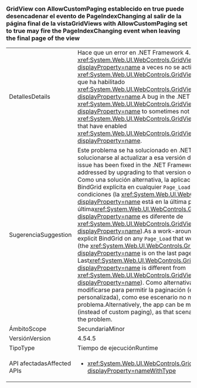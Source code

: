 ### <a name="gridviews-with-allowcustompaging-set-to-true-may-fire-the-pageindexchanging-event-when-leaving-the-final-page-of-the-view"></a><span data-ttu-id="c2685-101">GridView con AllowCustomPaging establecido en true puede desencadenar el evento de PageIndexChanging al salir de la página final de la vista</span><span class="sxs-lookup"><span data-stu-id="c2685-101">GridViews with AllowCustomPaging set to true may fire the PageIndexChanging event when leaving the final page of the view</span></span>

|   |   |
|---|---|
|<span data-ttu-id="c2685-102">Detalles</span><span class="sxs-lookup"><span data-stu-id="c2685-102">Details</span></span>|<span data-ttu-id="c2685-103">Hace que un error en .NET Framework 4.5 <xref:System.Web.UI.WebControls.GridView.PageIndexChanging?displayProperty=name> a veces no se active para <xref:System.Web.UI.WebControls.GridView?displayProperty=name>s que ha habilitado <xref:System.Web.UI.WebControls.GridView.AllowCustomPaging?displayProperty=name>.</span><span class="sxs-lookup"><span data-stu-id="c2685-103">A bug in the .NET Framework 4.5 causes <xref:System.Web.UI.WebControls.GridView.PageIndexChanging?displayProperty=name> to sometimes not fire for <xref:System.Web.UI.WebControls.GridView?displayProperty=name>s that have enabled <xref:System.Web.UI.WebControls.GridView.AllowCustomPaging?displayProperty=name>.</span></span>|
|<span data-ttu-id="c2685-104">Sugerencia</span><span class="sxs-lookup"><span data-stu-id="c2685-104">Suggestion</span></span>|<span data-ttu-id="c2685-105">Este problema se ha solucionado en .NET Framework 4.6 y puede solucionarse al actualizar a esa versión de .NET Framework.</span><span class="sxs-lookup"><span data-stu-id="c2685-105">This issue has been fixed in the .NET Framework 4.6 and may be addressed by upgrading to that version of the .NET Framework.</span></span> <span data-ttu-id="c2685-106">Como una solución alternativa, la aplicación puede hacer un BindGrid explícita en cualquier <code>Page_Load</code> que alcanzaba estas condiciones (la <xref:System.Web.UI.WebControls.GridView?displayProperty=name> está en la última página y última<xref:System.Web.UI.WebControls.GridView.PageSize?displayProperty=name> es diferente de <xref:System.Web.UI.WebControls.GridView.PageSize?displayProperty=name>).</span><span class="sxs-lookup"><span data-stu-id="c2685-106">As a work-around, the app can do an explicit BindGrid on any <code>Page_Load</code> that would hit these conditions (the <xref:System.Web.UI.WebControls.GridView?displayProperty=name> is on the last page and Last<xref:System.Web.UI.WebControls.GridView.PageSize?displayProperty=name> is different from <xref:System.Web.UI.WebControls.GridView.PageSize?displayProperty=name>).</span></span> <span data-ttu-id="c2685-107">Como alternativa, la aplicación puede modificarse para permitir la paginación (en lugar de la paginación personalizada), como ese escenario no muestra el problema.</span><span class="sxs-lookup"><span data-stu-id="c2685-107">Alternatively, the app can be modified to allow paging (instead of custom paging), as that scenario does not demonstrate the problem.</span></span>|
|<span data-ttu-id="c2685-108">Ámbito</span><span class="sxs-lookup"><span data-stu-id="c2685-108">Scope</span></span>|<span data-ttu-id="c2685-109">Secundaria</span><span class="sxs-lookup"><span data-stu-id="c2685-109">Minor</span></span>|
|<span data-ttu-id="c2685-110">Versión</span><span class="sxs-lookup"><span data-stu-id="c2685-110">Version</span></span>|<span data-ttu-id="c2685-111">4.5</span><span class="sxs-lookup"><span data-stu-id="c2685-111">4.5</span></span>|
|<span data-ttu-id="c2685-112">Tipo</span><span class="sxs-lookup"><span data-stu-id="c2685-112">Type</span></span>|<span data-ttu-id="c2685-113">Tiempo de ejecución</span><span class="sxs-lookup"><span data-stu-id="c2685-113">Runtime</span></span>|
|<span data-ttu-id="c2685-114">API afectadas</span><span class="sxs-lookup"><span data-stu-id="c2685-114">Affected APIs</span></span>|<ul><li><xref:System.Web.UI.WebControls.GridView.AllowCustomPaging?displayProperty=nameWithType></li></ul>|

